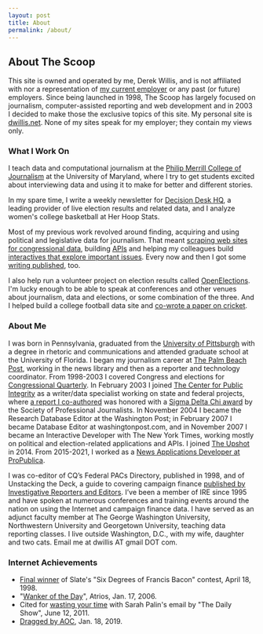 ```yaml
---
layout: post
title: About
permalink: /about/
---
```


## About The Scoop

This site is owned and operated by me, Derek Willis, and is not affiliated with nor a representation of [my current employer](https://www.propublica.org/) or any past (or future) employers. Since being launched in 1998, The Scoop has largely focused on journalism, computer-assisted reporting and web development and in 2003 I decided to make those the exclusive topics of this site. My personal site is [dwillis.net](http://dwillis.net). None of my sites speak for my employer; they contain my views only.

### What I Work On

I teach data and computational journalism at the [Philip Merrill College of Journalism](https://merrill.umd.edu/) at the University of Maryland, where I try to get students excited about interviewing data and using it to make for better and different stories.

In my spare time, I write a weekly newsletter for [Decision Desk HQ](https://decisiondeskhq.com/), a leading provider of live election results and related data, and I analyze women's college basketball at Her Hoop Stats.

Most of my previous work revolved around finding, acquiring and using political and legislative data for journalism. That meant [scraping web sites for congressional data](https://github.com/dwillis/statement), building [APIs](https://projects.propublica.org/api-docs/congress-api/) and helping my colleagues build [interactives that explore important issues](https://projects.propublica.org/represent/). Every now and then I got some [writing published](https://www.propublica.org/article/will-nancy-pelosi-open-the-floor-to-bipartisan-ideas), too.

I also help run a volunteer project on election results called [OpenElections](http://blog.openelections.net/). I'm lucky enough to be able to speak at conferences and other venues about journalism, data and elections, or some combination of the three. And I helped build a college football data site and [co-wrote a paper on cricket](https://github.com/dwillis/toss-up/blob/master/write_up/cricket.pdf).

### About Me

I was born in Pennsylvania, graduated from the [University of Pittsburgh](http://www.pitt.edu/) with a degree in rhetoric and communications and attended graduate school at the University of Florida. I began my journalism career at [The Palm Beach Post](http://www.pbpost.com/), working in the news library and then as a reporter and technology coordinator. From 1998-2003 I covered Congress and elections for [Congressional Quarterly](http://www.cq.com/). In February 2003 I joined [The Center for Public Integrity](http://www.publicintegrity.org/) as a writer/data specialist working on state and federal projects, where [a report I co-authored](http://www.publicintegrity.org/politics/elections/silent-partners) was honored with a [Sigma Delta Chi award](http://www.spj.org/news.asp?ref=364) by the Society of Professional Journalists. In November 2004 I became the Research Database Editor at the Washington Post; in February 2007 I became Database Editor at washingtonpost.com, and in November 2007 I became an Interactive Developer with The New York Times, working mostly on political and election-related applications and APIs. I joined [The Upshot](https://www.nytimes.com/by/derek-willis) in 2014. From 2015-2021, I worked as a [News Applications Developer at ProPublica](https://www.propublica.org/people/derek-willis).

I was co-editor of CQ’s Federal PACs Directory, published in 1998, and of Unstacking the Deck, a guide to covering campaign finance [published by Investigative Reporters and Editors](http://www.ire.org/resource-center/books/). I’ve been a member of IRE since 1995 and have spoken at numerous conferences and training events around the nation on using the Internet and campaign finance data. I have served as an adjunct faculty member at The George Washington University, Northwestern University and Georgetown University, teaching data reporting classes. I live outside Washington, D.C., with my wife, daughter and two cats. Email me at dwillis AT gmail DOT com.

### Internet Achievements

* [Final winner](http://www.slate.com/articles/news_and_politics/six_degrees_of_francis_bacon/1998/04/_2.single.html) of Slate's "Six Degrees of Francis Bacon" contest, April 18, 1998.
* "[Wanker of the Day](http://www.eschatonblog.com/2006/01/wanker-of-day_17.html)", Atrios, Jan. 17, 2006.
* Cited for [wasting your time](http://www.mediaite.com/tv/jon-stewart-blasts-media-for-wasting-our-time-with-palin-emails/) with Sarah Palin's email by "The Daily Show", June 12, 2011.
* [Dragged by AOC](https://twitter.com/aoc/status/1086396175199207424), Jan. 18, 2019.
